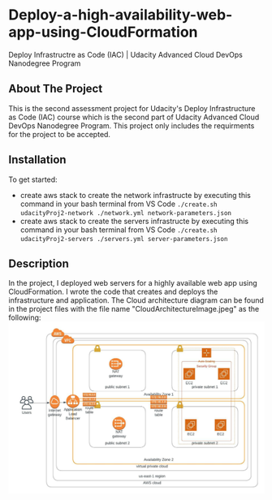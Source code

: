 # Deploy-a-high-availability-web-app-using-CloudFormation
Deploy Infrastructre as Code (IAC) | Udacity Advanced Cloud DevOps Nanodegree Program


## About The Project

This is the second assessment project for Udacity's Deploy Infrastructure as Code (IAC) course which is the second part of Udacity Advanced Cloud DevOps Nanodegree Program.
This project only includes the requirments for the project to be accepted.

## Installation

To get started:

* create aws stack to create the network infrastructe by executing this command in your bash terminal from VS Code `./create.sh udacityProj2-network ./network.yml network-parameters.json`
* create aws stack to create the servers infrastructe by executing this command in your bash terminal from VS Code `./create.sh udacityProj2-servers ./servers.yml server-parameters.json`

## Description
In the project, I deployed web servers for a highly available web app using CloudFormation. I wrote the code that creates and deploys the infrastructure and application.
The Cloud architecture diagram can be found in the project files with the file name "CloudArchitectureImage.jpeg" as the following:
![alt text](https://github.com/Mohamed-Alieldin/Deploy-a-high-availability-web-app-using-CloudFormation/blob/main/CloudArchitectureImage.jpeg)
